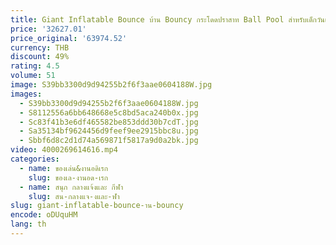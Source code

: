 ```yaml
---
title: Giant Inflatable Bounce บ้าน Bouncy กระโดดปราสาท Ball Pool สําหรับเด็กวันเกิดงานแต่งงานตกแต่งกลางแจ้ง
price: '32627.01'
price_original: '63974.52'
currency: THB
discount: 49%
rating: 4.5
volume: 51
image: S39bb3300d9d94255b2f6f3aae0604188W.jpg
images:
  - S39bb3300d9d94255b2f6f3aae0604188W.jpg
  - S8112556a6bb648668e5c8bd5aca240b0x.jpg
  - Sc83f41b3e6df465582be853ddd30b7cdT.jpg
  - Sa35134bf9624456d9feef9ee2915bbc8u.jpg
  - Sbbf6d8c2d1d74a569871f5817a9d0a2bk.jpg
video: 4000269614616.mp4
categories:
  - name: ของเล่น&งานอดิเรก
    slug: ของเล-งานอด-เรก
  - name: สนุก กลางแจ้งและ กีฬา
    slug: สน-กลางแจ-งและ-ฬา
slug: giant-inflatable-bounce-าน-bouncy
encode: oDUquHM
lang: th
---
```

  